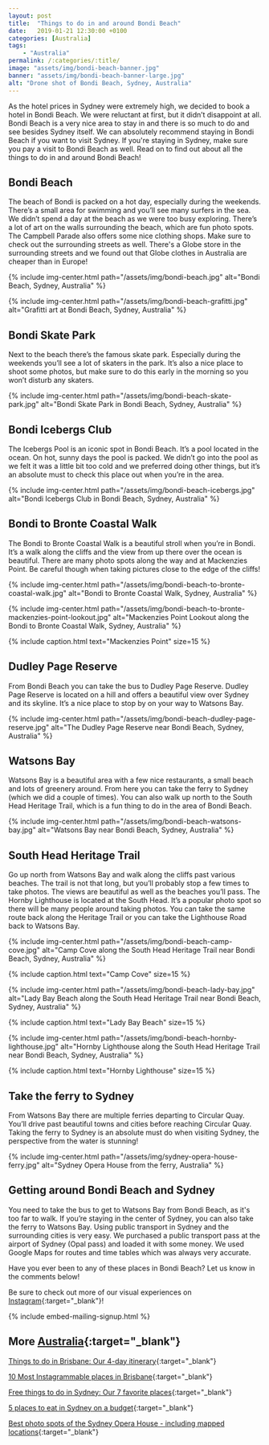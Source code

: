 ```yaml
---
layout: post
title:  "Things to do in and around Bondi Beach"
date:   2019-01-21 12:30:00 +0100
categories: [Australia]
tags:
    - "Australia"
permalink: /:categories/:title/
image: "assets/img/bondi-beach-banner.jpg"
banner: "assets/img/bondi-beach-banner-large.jpg"
alt: "Drone shot of Bondi Beach, Sydney, Australia"
---
```


As the hotel prices in Sydney were extremely high, we decided to book a hotel in Bondi Beach. We were reluctant at first, but it didn’t disappoint at all. Bondi Beach is a very nice area to stay in and there is so much to do and see besides Sydney itself. We can absolutely recommend staying in Bondi Beach if you want to visit Sydney. If you're staying in Sydney, make sure you pay a visit to Bondi Beach as well. Read on to find out about all the things to do in and around Bondi Beach!

## Bondi Beach

The beach of Bondi is packed on a hot day, especially during the weekends. There’s a small area for swimming and you’ll see many surfers in the sea. We didn’t spend a day at the beach as we were too busy exploring. There’s a lot of art on the walls surrounding the beach, which are fun photo spots.  The Campbell Parade also offers some nice clothing shops. Make sure to check out the surrounding streets as well. There's a Globe store in the surrounding streets and we found out that Globe clothes in Australia are cheaper than in Europe! 

{% include img-center.html path="/assets/img/bondi-beach.jpg" alt="Bondi Beach, Sydney, Australia" %}

{% include img-center.html path="/assets/img/bondi-beach-grafitti.jpg" alt="Grafitti art at Bondi Beach, Sydney, Australia" %}

## Bondi Skate Park

Next to the beach there’s the famous skate park. Especially during the weekends you’ll see a lot of skaters in the park. It’s also a nice place to shoot some photos, but make sure to do this early in the morning so you won’t disturb any skaters. 

{% include img-center.html path="/assets/img/bondi-beach-skate-park.jpg" alt="Bondi Skate Park in Bondi Beach, Sydney, Australia" %}

## Bondi Icebergs Club

The Icebergs Pool is an iconic spot in Bondi Beach. It’s a pool located in the ocean. On hot, sunny days the pool is packed. We didn’t go into the pool as we felt it was a little bit too cold and we preferred doing other things, but it’s an absolute must to check this place out when you’re in the area. 

{% include img-center.html path="/assets/img/bondi-beach-icebergs.jpg" alt="Bondi Icebergs Club in Bondi Beach, Sydney, Australia" %}

## Bondi to Bronte Coastal Walk

The Bondi to Bronte Coastal Walk is a beautiful stroll when you’re in Bondi. It’s a walk along the cliffs and the view from up there over the ocean is beautiful. There are many photo spots along the way and at Mackenzies Point. Be careful though when taking pictures close to the edge of the cliffs! 

{% include img-center.html path="/assets/img/bondi-beach-to-bronte-coastal-walk.jpg" alt="Bondi to Bronte Coastal Walk, Sydney, Australia" %}

{% include img-center.html path="/assets/img/bondi-beach-to-bronte-mackenzies-point-lookout.jpg" alt="Mackenzies Point Lookout along the Bondi to Bronte Coastal Walk, Sydney, Australia" %}

{% include caption.html text="Mackenzies Point" size=15 %}

## Dudley Page Reserve

From Bondi Beach you can take the bus to Dudley Page Reserve. Dudley Page Reserve is located on a hill and offers a beautiful view over Sydney and its skyline. It’s a nice place to stop by on your way to Watsons Bay.

{% include img-center.html path="/assets/img/bondi-beach-dudley-page-reserve.jpg" alt="The Dudley Page Reserve near Bondi Beach, Sydney, Australia" %}

## Watsons Bay

Watsons Bay is a beautiful area with a few nice restaurants, a small beach and lots of greenery around. From here you can take the ferry to Sydney (which we did a couple of times). You can also walk up north to the South Head Heritage Trail, which is a fun thing to do in the area of Bondi Beach. 

{% include img-center.html path="/assets/img/bondi-beach-watsons-bay.jpg" alt="Watsons Bay near Bondi Beach, Sydney, Australia" %}

## South Head Heritage Trail

Go up north from Watsons Bay and walk along the cliffs past various beaches. The trail is not that long, but you’ll probably stop a few times to take photos. The views are beautiful as well as the beaches you’ll pass. The Hornby Lighthouse is located at the South Head. It’s a popular photo spot so there will be many people around taking photos. You can take the same route back along the Heritage Trail or you can take the Lighthouse Road back to Watsons Bay.

{% include img-center.html path="/assets/img/bondi-beach-camp-cove.jpg" alt="Camp Cove along the South Head Heritage Trail near Bondi Beach, Sydney, Australia" %}

{% include caption.html text="Camp Cove" size=15 %}

{% include img-center.html path="/assets/img/bondi-beach-lady-bay.jpg" alt="Lady Bay Beach along the South Head Heritage Trail near Bondi Beach, Sydney, Australia" %}

{% include caption.html text="Lady Bay Beach" size=15 %}

{% include img-center.html path="/assets/img/bondi-beach-hornby-lighthouse.jpg" alt="Hornby Lighthouse along the South Head Heritage Trail near Bondi Beach, Sydney, Australia" %}

{% include caption.html text="Hornby Lighthouse" size=15 %}


## Take the ferry to Sydney

From Watsons Bay there are multiple ferries departing to Circular Quay. You’ll drive past beautiful towns and cities before reaching Circular Quay. Taking the ferry to Sydney is an absolute must do when visiting Sydney, the perspective from the water is stunning!

{% include img-center.html path="/assets/img/sydney-opera-house-ferry.jpg" alt="Sydney Opera House from the ferry, Australia" %}

## Getting around Bondi Beach and Sydney 

You need to take the bus to get to Watsons Bay from Bondi Beach, as it's too far to walk. If you’re staying in the center of Sydney, you can also take the ferry to Watsons Bay. Using public transport in Sydney and the surrounding cities is very easy. We purchased a public transport pass at the airport of Sydney (Opal pass) and loaded it with some money. We used Google Maps for routes and time tables which was always very accurate. 

Have you ever been to any of these places in Bondi Beach? Let us know in the comments below!

Be sure to check out more of our visual experiences on [Instagram][instagram]{:target="_blank"}!

{% include embed-mailing-signup.html %}

## More [Australia][australia]{:target="_blank"}

[Things to do in Brisbane: Our 4-day itinerary][brisbane itinerary]{:target="_blank"}

[10 Most Instagrammable places in Brisbane][brisbane instagram]{:target="_blank"}

[Free things to do in Sydney: Our 7 favorite places][sydney itinerary]{:target="_blank"}

[5 places to eat in Sydney on a budget][sydney eat]{:target="_blank"}

[Best photo spots of the Sydney Opera House - including mapped locations][photo spots opera house]{:target="_blank"}

[brisbane itinerary]: https://kipamojo.world/australia/Things-to-do-in-Brisbane-Our-4-days-itinerary/ 
[brisbane instagram]: https://kipamojo.world/australia/10-Most-Instagrammable-places-in-Brisbane/ 
[sydney itinerary]: https://kipamojo.world/australia/Free-things-to-do-in-Sydney-Our-7-favorite-places/ 
[sydney eat]: https://kipamojo.world/australia/5-places-to-eat-in-Sydney-on-a-budget/ 
[photo spots opera house]: https://kipamojo.world/australia/Best-photo-spots-of-the-Sydney-Opera-House/

[australia]: https://kipamojo.world/tags.html#australia
[instagram]: https://instagram.com/kipamojo 
